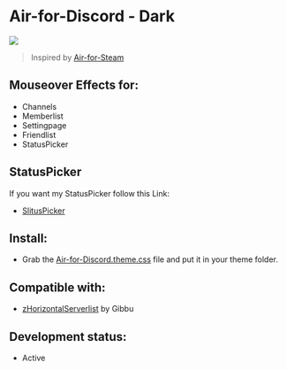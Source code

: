 # Air-for-Discord - Dark
<image src="https://i.imgur.com/AVzYLQE.png">

> Inspired by [Air-for-Steam](https://github.com/airforsteam/Air-for-Steam)

## Mouseover Effects for:
- Channels
- Memberlist
- Settingpage
- Friendlist
- StatusPicker

## StatusPicker
If you want my StatusPicker follow this Link:
- [SlitusPicker](https://github.com/MadameSolette/BetterDiscord/tree/master/Themes/Mini-Themes/SlitusPicker)

## Install:
- Grab the [Air-for-Discord.theme.css](https://github.com/MadameSolette/BetterDiscord/blob/master/Themes/Air-for-Discord/Dark/Air-for-Discord.theme.css) file and put it in your theme folder.

## Compatible with:
- [zHorizontalServerlist](https://github.com/Gibbu/BetterDiscord-Themes/tree/master/HorizontalServerlist) by Gibbu

## Development status:
 - Active
